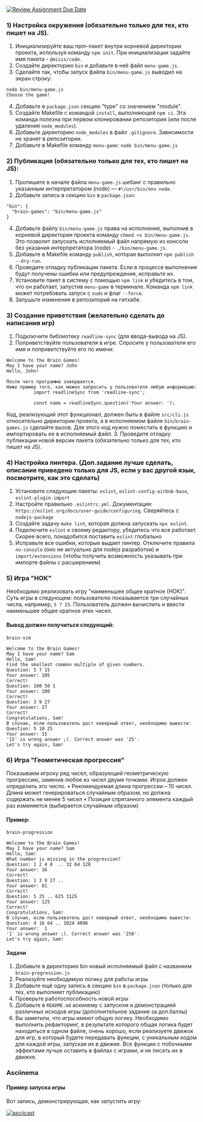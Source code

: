 [![Review Assignment Due Date](https://classroom.github.com/assets/deadline-readme-button-22041afd0340ce965d47ae6ef1cefeee28c7c493a6346c4f15d667ab976d596c.svg)](https://classroom.github.com/a/6OB9WcGd)
### 1) Настройка окружения (обязательно только для тех, кто пишет на JS).
1.	Инициализируйте ваш npm-пакет внутри корневой директории проекта, используя команду `npm init`. При инициализации задайте имя пакета - `@misis/code`.
2.	Создайте директорию `bin` и добавьте в неё файл `menu-game.js`.
3.	Сделайте так, чтобы запуск файла `bin/menu-game.js` выводил на экран строку:
```
node bin/menu-game.js
Choose the game!
```
4.	Добавьте в `package.json` секцию "type" со значением "module". 
5.	Создайте Makefile с командой `install`, выполняющей `npm ci`. Эта команда полезна при первом клонировании репозитория (или после удаления `node_modules`).
6.	Добавьте директорию `node_modules` в файл `.gitignore`. Зависимости не хранят в репозитории.
7.	Добавьте в Makefile команду `menu-game`:
`node bin/menu-game.js`

### 2) Публикация (обязательно только для тех, кто пишет на JS):
1.	Пропишите в начале файла `menu-game.js` шебанг с правильно указанным интерпретатором (node) — `#!/usr/bin/env node`. 
2.	Добавьте запись в секцию `bin` в `package.json`:
```
"bin": {
  "brain-games": "bin/menu-game.js"
}
```
4.	Добавьте файлу `bin/menu-game.js` права на исполнение, выполнив в корневой директории проекта команду `chmod +x bin/menu-game.js`. Это позволит запускать исполняемый файл напрямую из консоли без указания интерпретатора (node) - `./bin/menu-game.js`.
5.	Добавьте в Makefile команду `publish`, которая выполнит `npm publish --dry-run`.
6.	Проведите отладку публикации пакета. Если в процессе выполнения будут получены ошибки или предупреждения, исправьте их.
7.	Установите пакет в систему с помощью `npm link` и убедитесь в том, что он работает, запустив `menu-game` в терминале. Команда `npm link` может потребовать запуск с `sudo` и флаг `--force`.
8.	Запушьте изменения в репозиторий на гитхабе.
   
### 3) Создание приветствия (желательно сделать до написания игр)
1.	Подключите библиотеку `readline-sync` (для ввода-вывода на JS).
2.	Поприветствуйте пользователя в игре. Спросите у пользователя его имя и поприветствуйте его по имени:
```
Welcome to the Brain Games!
May I have your name? John
Hello, John!

После чего программа завершается.
Ниже пример того, как можно запросить у пользователя любую информацию:
          import readlineSync from 'readline-sync';

          const name = readlineSync.question('Your answer: ');
```
Код, реализующий этот функционал, должен быть в файле `src/cli.js` относительно директории проекта, а в исполняемом файле `bin/brain-games.js` сделайте вызов. Для этого код нужно поместить в функцию и импортировать ее в исполняемый файл.
3.	Проведите отладку публикации новой версии пакета (обязательно только для тех, кто пишет на JS).

### 4) Настройка линтера. (Доп.задание лучше сделать, описание приведено только для JS, если у вас другой язык, посмотрите, как это сделать)
1.	Установите следующие пакеты: `eslint`, `eslint-config-airbnb-base`, `eslint-plugin-import`
2.	Настройте правильно `.eslintrc.yml`. Документация: `https://eslint.org/docs/user-guide/configuring`. Сверяйтесь с `nodejs-package`
3.	Создайте задачу `make lint`, которая должна запускать `npx eslint`.
4.	Подключите `eslint` к своему редактору, убедитесь что все работает. Скорее всего, понадобится поставить `eslint` глобально
5.	Исправьте все ошибки, которые выдает линтер. Отключите правила `no-console` (оно не актуально для nodejs разработки) и `import/extensions` (чтобы получить возможность указывать при импорте файлы с расширением)

### 5) Игра "НОК"
Необходимо реализовать игру "наименьшее общее кратное (НОК)". Суть игры в следующем: пользователю показывается три случайных числа, например, `5 7 15`. Пользователь должен вычислить и ввести наименьшее общее кратное этих чисел.
#### Вывод должен получиться следующий:
```
brain-scm

Welcome to the Brain Games!
May I have your name? Sam
Hello, Sam!
Find the smallest common multiple of given numbers.
Question: 5 7 15
Your answer: 105
Correct!
Question: 100 50 1
Your answer: 100
Correct!
Question: 3 9 27
Your answer: 27
Correct!
Congratulations, Sam!
В случае, если пользователь даст неверный ответ, необходимо вывести:
Question: 5 10 25
Your answer: 15
'15' is wrong answer ;(. Correct answer was '25'.
Let's try again, Sam!
```

### 6) Игра "Геометическая прогрессия"
Показываем игроку ряд чисел, образующий геометрическую прогрессию, заменив любое из чисел двумя точками. Игрок должен определить это число.
•	Рекомендуемая длина прогрессии – 10 чисел. Длина может генерироваться случайным образом, но должна содержать не менее 5 чисел
•	Позиция спрятанного элемента каждый раз изменяется (выбирается случайным образом)
#### Пример:
```
brain-progression

Welcome to the Brain Games!
May I have your name? Sam
Hello, Sam!
What number is missing in the progression?
Question: 1 2 4 8  .. 32 64 128
Your answer: 16
Correct!
Question: 1 3 9 27 ..
Your answer: 81
Correct!
Question: 5 25 .. 625 3125
Your answer: 125
Correct!
Congratulations, Sam!
В случае, если пользователь даст неверный ответ, необходимо вывести:
Question: 4 16 64 .. 1024 4096
Your answer:  1
'1' is wrong answer ;(. Correct answer was '256'.
Let's try again, Sam!
```
#### Задачи
1.	Добавьте в директорию bin новый исполняемый файл с названием `brain-progression.js`
2.	Реализуйте необходимую логику для работы игры
3.	Добавьте ещё одну запись в секцию `bin` в `package.json` (только для тех, кто выполняет публикацию)
4.	Проверьте работоспособность новой игры
5.	Добавьте в `README.md` аскинему с запуском и демонстрацией различных исходов игры (дополнительное задание за доп.баллы)
6.  Вы заметили, что игры имеют общую логику. Необходимо выполнить рефакторинг, в результате которого общая логика будет находиться в одном файле, очень хорошо, если реализуете движок для игр, в который будете передавать функции, с уникальным кодом для каждой игры, запуская их в движке. Все функции с побочными эффектами лучше оставить в файлах с играми, и не писать их в движке.

### Asciinema

#### Пример запуска игры

Вот запись, демонстрирующая, как запустить игру:

[![asciicast](https://asciinema.org/a/hnimGHv6VDZAEVFQgEG9sKWZa.svg)](https://asciinema.org/a/hnimGHv6VDZAEVFQgEG9sKWZa)

